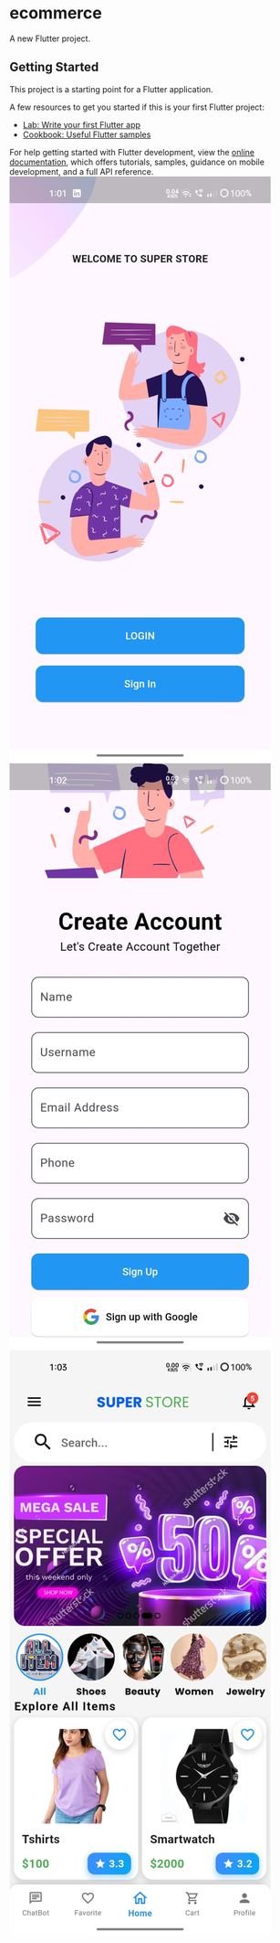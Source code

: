 # ecommerce

A new Flutter project.

## Getting Started

This project is a starting point for a Flutter application.

A few resources to get you started if this is your first Flutter project:

- [Lab: Write your first Flutter app](https://docs.flutter.dev/get-started/codelab)
- [Cookbook: Useful Flutter samples](https://docs.flutter.dev/cookbook)

For help getting started with Flutter development, view the
[online documentation](https://docs.flutter.dev/), which offers tutorials,
samples, guidance on mobile development, and a full API reference.
![image alt](https://github.com/vishn-Mk/ecommerce1/blob/master/WhatsApp%20Image%202024-09-30%20at%2013.04.40_b12b8ed4.jpg?raw=true)
![image alt](https://github.com/vishn-Mk/ecommerce1/blob/master/login.jpg?raw=true)
![image alt](https://github.com/vishn-Mk/ecommerce1/blob/master/homepage.jpg?raw=true)
